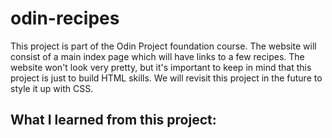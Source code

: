 # odin-recipes
This project is part of the Odin Project foundation course. The website will consist of a main index page which will have links to a few recipes. The website won't look very pretty, but it's important to keep in mind that this project is just to build HTML skills. We will revisit this project in the future to style it up with CSS.

## What I learned from this project: